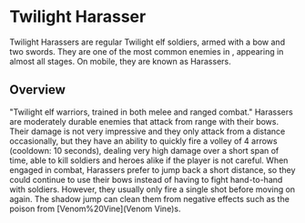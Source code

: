 # Twilight Harasser

Twilight Harassers are regular Twilight elf soldiers, armed with a bow and two swords. They are one of the most common enemies in , appearing in almost all stages. On mobile, they are known as Harassers.
## Overview

"Twilight elf warriors, trained in both melee and ranged combat."
Harassers are moderately durable enemies that attack from range with their bows. Their damage is not very impressive and they only attack from a distance occasionally, but they have an ability to quickly fire a volley of 4 arrows (cooldown: 10 seconds), dealing very high damage over a short span of time, able to kill soldiers and heroes alike if the player is not careful.
When engaged in combat, Harassers prefer to jump back a short distance, so they could continue to use their bows instead of having to fight hand-to-hand with soldiers. However, they usually only fire a single shot before moving on again. The shadow jump can clean them from negative effects such as the poison from [Venom%20Vine](Venom Vine)s.